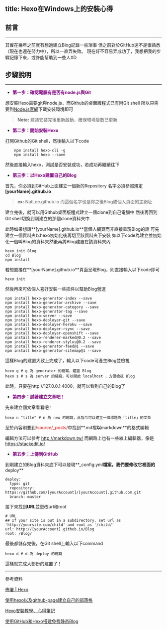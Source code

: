 title: Hexo在Windows上的安裝心得
---
前言
 -- 

 ---------- 
其實在幾年之前就有想過建立Blog記錄一些瑣事
但之前對於GitHub還不是很熟悉（現在也還在努力中），所以一直弄失敗。
現在好不容易弄成功了，我想把我的步驟記錄下來，或許能幫助到一些人XD

步驟說明
 ---- 

 
---------- 


 - <font color="purple">**第一步：確認電腦有是否有node.js與Git**</font>

想安裝Hexo需要git與node.js，而Github的桌面版程式已有附Git shell
所以只需要到[Node.js官網](https://nodejs.org/)下載安裝環境即可
> **Note:** 建議安裝完後重新啟動，確保環境變數已更新

 - <font color="purple">**第二步：開始安裝Hexo**</font>

打開Github的Git shell，然後輸入以下code

	    npm install hexo-cli -g
	    npm install hexo --save

然後直接輸入hexo，測試是否安裝成功，若成功再繼續往下

 - <font color="purple">**第三步：以Hexo建置自己的Blog**</font>

首先，你必須到GitHub上面建立一個新的Repository
名字必須參照規定 **[yourName].github.io** 
> **ex:** NatLee.github.io
> 而這個名字也是你之後Blog或個人頁面的主網址

建立完後，就可以用Github桌面版程式建立一個clone到自己電腦中
然後再回到Git shell切換到剛建立的那個clone資料夾中

此時如果想讓**[yourName].github.io**當個人網頁而非直接呈現Blog的話
可先建立一個資料夾以hexo初始化後再切至該資料夾下安裝
如以下code為建立並初始化一個叫Blog的資料夾然後再將Blog建置在該資料夾內

    hexo init Blog
    cd Blog
    npm install

若想直接在**[yourName].github.io**頁面呈現Blog，則直接輸入以下code即可

    hexo init

然後再來可依個人喜好安裝一些插件以幫助Blog營運

    npm install hexo-generator-index --save
    npm install hexo-generator-archive --save
    npm install hexo-generator-category --save
    npm install hexo-generator-tag --save
    npm install hexo-server --save
    npm install hexo-deployer-git --save
    npm install hexo-deployer-heroku --save
    npm install hexo-deployer-rsync --save
    npm install hexo-deployer-openshift --save
    npm install hexo-renderer-marked@0.2 --save
    npm install hexo-renderer-stylus@0.2 --save
    npm install hexo-generator-feed@1 --save
    npm install hexo-generator-sitemap@1 --save

這樣Blog的建置大致上完成了，輸入以下code可產生Blog並檢視

    hexo g # g 為 generator 的縮寫，建置 Blog
    hexo s # s 為 server 的縮寫，可以開啟 localhost ，方便檢視 Blog
    
   此時，只要在http://127.0.0.1:4000，就可以看到自己的Blog了

 - <font color="purple">**第四步：試著建立文章吧！**</font>

先來建立個文章看看吧！

    hexo n "title" # n 為 new 的縮寫，此指令可以建立一個標題為「title」的文章

至於內容則要到<font color="red">/source/_posts/</font>中找到**.md檔**以**markdown**的格式編輯

編輯方法可以參考 http://markdown.tw/
而網路上也有一些線上編輯器，像是 https://stackedit.io/

 - <font color="purple">**第五步：上傳到GitHub**</font>

到剛建立的Blog資料夾底下可以發現**_config.yml**檔案，我們要修改它裡面的**deploy**

    deploy: 
      type: git
      repository: https://github.com/[yourAccount]/[yourAccount].github.com.git
      branch: master	

接下來找到**URL**並更改url和root

    # URL
    ## If your site is put in a subdirectory, set url as 'http://yoursite.com/child' and root as '/child/'
    url: http://[yourAccount].github.io/Blog
    root: /Blog/

最後都儲存完後，在Git shell上輸入以下command

    hexo d # d 為 deploy 的縮寫

這樣就完成大部份的建置了！

 
 ----------
 
參考資料
 
[佈署 | Hexo](https://hexo.io/zh-tw/docs/deployment.html)

[使用hexo以及github-page建立自己的部落格](http://eva0919.github.io/2013/04/21/%E4%BD%BF%E7%94%A8hexo%E4%BB%A5%E5%8F%8Agithub-page%E5%BB%BA%E7%AB%8B%E8%87%AA%E5%B7%B1%E7%9A%84%E9%83%A8%E8%90%BD%E6%A0%BC/)

[Hexo安裝教學、心得筆記](https://wwssllabcd.github.io/blog/2014/12/22/how-to-install-hexo-on-window/)

[使用GitHub和Hexo搭建免费静态Blog](http://wsgzao.github.io/post/hexo-guide/)